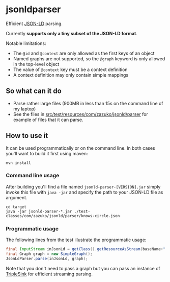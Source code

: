# jsonldparser

Efficient [JSON-LD](http://json-ld.org/) parsing.

Currently **supports only a tiny subset of the JSON-LD format**. 

Notable limitations:
- The `@id` and `@context` are only allowed as the first keys of an object
- Named graphs are not supported, so the `@graph` keyword is only allowed in the top-level object
- The value of `@context` key must be a context definition
- A context definition may only contain simple mappings
 

## So what can it do

- Parse rather large files (900MB in less than 15s on the command line of my laptop)
- See the files in [src/test/resources/com/zazuko/jsonld/parser](src/test/resources/com/zazuko/jsonld/parser) for example of files that it can parse.
 
## How to use it

It can be used programmatically or on the command line. In both cases you'll 
want to build it first using maven:

    mvn install

### Command line usage

After building you'll find a file named `jsonld-parser-[VERSION].jar` simply 
invoke this file with `java -jar` and specify the path to your JSON-LD file as 
argument.

    cd target
    java -jar jsonld-parser-*.jar ./test-classes/com/zazuko/jsonld/parser/knows-circle.json


### Programmatic usage

The following lines from the test illustrate the programmatic usage:

```java
final InputStream inJsonLd = getClass().getResourceAsStream(baseName+".json");
final Graph graph = new SimpleGraph();
JsonLdParser.parse(inJsonLd, graph);
```

Note that you don't need to pass a graph but you can pass an instance of [TripleSink](src/main/java/com/zazuko/jsonld/parser/TripleSink.java) for efficient streaming parsing.
